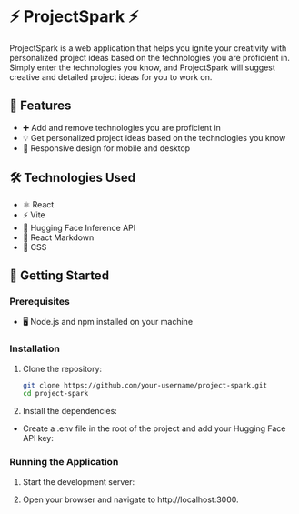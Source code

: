 # ⚡ ProjectSpark ⚡

ProjectSpark is a web application that helps you ignite your creativity with personalized project ideas based on the technologies you are proficient in. Simply enter the technologies you know, and ProjectSpark will suggest creative and detailed project ideas for you to work on.

## 🌟 Features

- ➕ Add and remove technologies you are proficient in
- 💡 Get personalized project ideas based on the technologies you know
- 📱 Responsive design for mobile and desktop

## 🛠️ Technologies Used

- ⚛️ React
- ⚡ Vite
- 🤗 Hugging Face Inference API
- 📝 React Markdown
- 🎨 CSS

## 🚀 Getting Started

### Prerequisites

- 🖥️ Node.js and npm installed on your machine

### Installation

1. Clone the repository:

   ```sh
   git clone https://github.com/your-username/project-spark.git
   cd project-spark
   
2. Install the dependencies:

- Create a .env file in the root of the project and add your Hugging Face API key:

### Running the Application

1. Start the development server:

2. Open your browser and navigate to http://localhost:3000.
